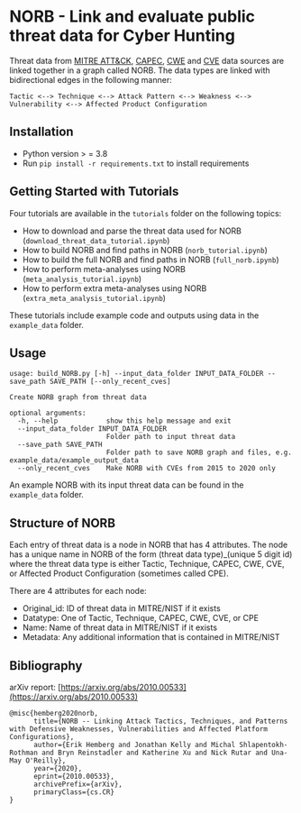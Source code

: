 # NORB - Link and evaluate public threat data for Cyber Hunting

Threat data from [MITRE ATT&CK](https://attack.mitre.org/), [CAPEC](https://capec.mitre.org/), [CWE](https://cwe.mitre.org/) and [CVE](https://nvd.nist.gov) data sources are linked together in a graph called NORB. The data types are linked with bidirectional edges in the following manner:
```
Tactic <--> Technique <--> Attack Pattern <--> Weakness <--> Vulnerability <--> Affected Product Configuration
```

## Installation

- Python version > = 3.8
- Run `pip install -r requirements.txt` to install requirements

## Getting Started with Tutorials
Four tutorials are available in the `tutorials` folder on the following topics:
- How to download and parse the threat data used for NORB (`download_threat_data_tutorial.ipynb`)
- How to build NORB and find paths in NORB (`norb_tutorial.ipynb`)
- How to build the full NORB and find paths in NORB (`full_norb.ipynb`)
- How to perform meta-analyses using NORB (`meta_analysis_tutorial.ipynb`)
- How to perform extra meta-analyses using NORB (`extra_meta_analysis_tutorial.ipynb`)

These tutorials include example code and outputs using data in the `example_data` folder.

## Usage
```
usage: build_NORB.py [-h] --input_data_folder INPUT_DATA_FOLDER --save_path SAVE_PATH [--only_recent_cves]

Create NORB graph from threat data

optional arguments:
  -h, --help            show this help message and exit
  --input_data_folder INPUT_DATA_FOLDER
                        Folder path to input threat data
  --save_path SAVE_PATH
                        Folder path to save NORB graph and files, e.g. example_data/example_output_data
  --only_recent_cves    Make NORB with CVEs from 2015 to 2020 only
```

An example NORB with its input threat data can be found in the `example_data` folder.

## Structure of NORB
Each entry of threat data is a node in NORB that has 4 attributes. The node has a unique name in NORB of the form (threat data type)\_(unique 5 digit id) where the threat data type is either Tactic, Technique, CAPEC, CWE, CVE, or Affected Product Configuration (sometimes called CPE).

There are 4 attributes for each node:
- Original_id: ID of threat data in MITRE/NIST if it exists
- Datatype: One of Tactic, Technique, CAPEC, CWE, CVE, or CPE
- Name: Name of threat data in MITRE/NIST if it exists
- Metadata: Any additional information that is contained in MITRE/NIST

## Bibliography

arXiv report: [https://arxiv.org/abs/2010.00533](https://arxiv.org/abs/2010.00533)

```
@misc{hemberg2020norb,
      title={NORB -- Linking Attack Tactics, Techniques, and Patterns with Defensive Weaknesses, Vulnerabilities and Affected Platform Configurations}, 
      author={Erik Hemberg and Jonathan Kelly and Michal Shlapentokh-Rothman and Bryn Reinstadler and Katherine Xu and Nick Rutar and Una-May O'Reilly},
      year={2020},
      eprint={2010.00533},
      archivePrefix={arXiv},
      primaryClass={cs.CR}
}
```

